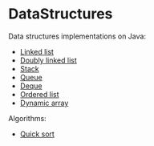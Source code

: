 # DataStructures
Data structures implementations on Java:
* [Linked list](https://github.com/SirojiddinSaidmurodov/Algorithms-and-data-structures/tree/master/src/LinkedList)
* [Doubly linked list](https://github.com/SirojiddinSaidmurodov/Algorithms-and-data-structures/tree/master/src/DoublyLinkedList)
* [Stack](https://github.com/SirojiddinSaidmurodov/Algorithms-and-data-structures/tree/master/src/Stack)
* [Queue](https://github.com/SirojiddinSaidmurodov/Algorithms-and-data-structures/tree/master/src/Queue)
* [Deque](https://github.com/SirojiddinSaidmurodov/Algorithms-and-data-structures/tree/master/src/Dequeue)
* [Ordered list](https://github.com/SirojiddinSaidmurodov/Algorithms-and-data-structures/tree/master/src/OrderedList)
* [Dynamic array](https://github.com/SirojiddinSaidmurodov/Algorithms-and-data-structures/tree/master/src/DynArray)


Algorithms:
* [Quick sort](https://github.com/SirojiddinSaidmurodov/Algorithms-and-data-structures/tree/master/src/QuickSort)
